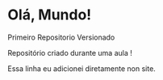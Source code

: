 # Olá, Mundo!
 Primeiro Repositorio Versionado

 Repositório criado durante uma aula !

Essa linha eu adicionei diretamente non site.
